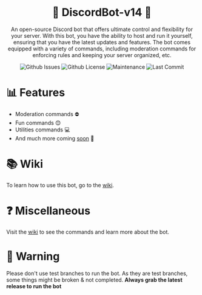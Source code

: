 <div align="center">

# 🤖 DiscordBot-v14 🤖

An open-source Discord bot that offers ultimate control and flexibility for your server. With this bot, you have the ability to host and run it yourself, ensuring that you have the latest updates and features. The bot comes equipped with a variety of commands, including moderation commands for enforcing rules and keeping your server organized, etc.

</p>

![Github Issues](https://img.shields.io/github/issues/josephistired/DiscordBot-v14?color=red&style=for-the-badge)
![Github License](https://img.shields.io/github/license/josephistired/DiscordBot-v14?color=black&style=for-the-badge)
![Maintenance](https://img.shields.io/maintenance/yes/2022?color=BLACK&style=for-the-badge)
![Last Commit](https://img.shields.io/github/last-commit/josephistired/DiscordBot-v14?style=for-the-badge)

</div>

# 📊 Features

- Moderation commands ⛔
- Fun commands 😊
- Utilities commands 💻
- And much more coming [soon](https://github.com/users/josephistired/projects/8) 🎊

# 📚 Wiki

To learn how to use this bot, go to the [wiki](https://discord-bot-v14-docs.vercel.app/).

# ❓ Miscellaneous

Visit the [wiki](https://discord-bot-v14-docs.vercel.app/) to see the commands and learn more about the bot.

# 🛑 Warning

Please don't use test branches to run the bot. As they are test branches, some things might be broken & not completed.
**Always grab the latest release to run the bot**
